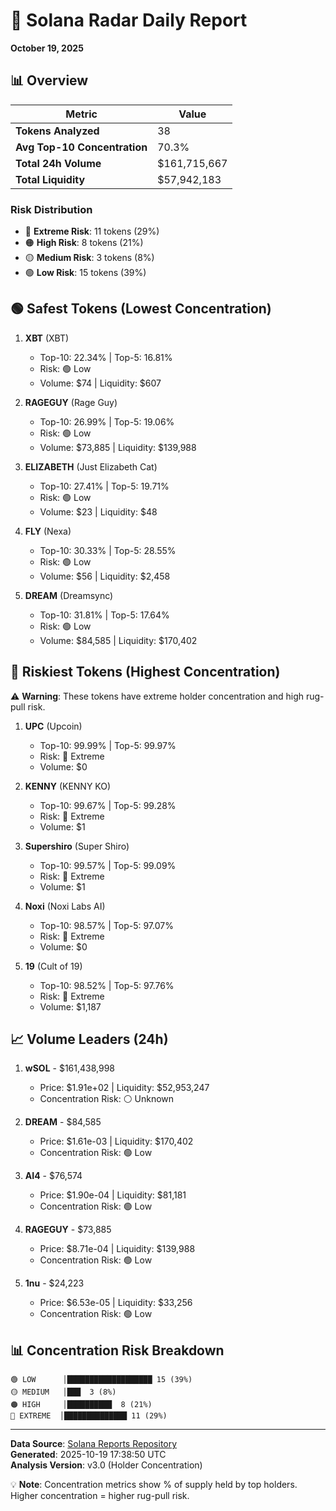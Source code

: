 # 🎯 Solana Radar Daily Report
**October 19, 2025**

## 📊 Overview

| Metric | Value |
|--------|-------|
| **Tokens Analyzed** | 38 |
| **Avg Top-10 Concentration** | 70.3% |
| **Total 24h Volume** | $161,715,667 |
| **Total Liquidity** | $57,942,183 |

### Risk Distribution
- 🔴 **Extreme Risk**: 11 tokens (29%)
- 🟠 **High Risk**: 8 tokens (21%)
- 🟡 **Medium Risk**: 3 tokens (8%)
- 🟢 **Low Risk**: 15 tokens (39%)

## 🟢 Safest Tokens (Lowest Concentration)

1. **XBT** (XBT)
   - Top-10: 22.34% | Top-5: 16.81%
   - Risk: 🟢 Low
   - Volume: $74 | Liquidity: $607

2. **RAGEGUY** (Rage Guy)
   - Top-10: 26.99% | Top-5: 19.06%
   - Risk: 🟢 Low
   - Volume: $73,885 | Liquidity: $139,988

3. **ELIZABETH** (Just Elizabeth Cat)
   - Top-10: 27.41% | Top-5: 19.71%
   - Risk: 🟢 Low
   - Volume: $23 | Liquidity: $48

4. **FLY** (Nexa)
   - Top-10: 30.33% | Top-5: 28.55%
   - Risk: 🟢 Low
   - Volume: $56 | Liquidity: $2,458

5. **DREAM** (Dreamsync)
   - Top-10: 31.81% | Top-5: 17.64%
   - Risk: 🟢 Low
   - Volume: $84,585 | Liquidity: $170,402

## 🔴 Riskiest Tokens (Highest Concentration)

⚠️ **Warning**: These tokens have extreme holder concentration and high rug-pull risk.

1. **UPC** (Upcoin)
   - Top-10: 99.99% | Top-5: 99.97%
   - Risk: 🔴 Extreme
   - Volume: $0

2. **KENNY** (KENNY KO)
   - Top-10: 99.67% | Top-5: 99.28%
   - Risk: 🔴 Extreme
   - Volume: $1

3. **Supershiro** (Super Shiro)
   - Top-10: 99.57% | Top-5: 99.09%
   - Risk: 🔴 Extreme
   - Volume: $1

4. **Noxi** (Noxi Labs AI)
   - Top-10: 98.57% | Top-5: 97.07%
   - Risk: 🔴 Extreme
   - Volume: $0

5. **19** (Cult of 19)
   - Top-10: 98.52% | Top-5: 97.76%
   - Risk: 🔴 Extreme
   - Volume: $1,187

## 📈 Volume Leaders (24h)

1. **wSOL** - $161,438,998
   - Price: $1.91e+02 | Liquidity: $52,953,247
   - Concentration Risk: ⚪ Unknown

2. **DREAM** - $84,585
   - Price: $1.61e-03 | Liquidity: $170,402
   - Concentration Risk: 🟢 Low

3. **AI4** - $76,574
   - Price: $1.90e-04 | Liquidity: $81,181
   - Concentration Risk: 🟢 Low

4. **RAGEGUY** - $73,885
   - Price: $8.71e-04 | Liquidity: $139,988
   - Concentration Risk: 🟢 Low

5. **1nu** - $24,223
   - Price: $6.53e-05 | Liquidity: $33,256
   - Concentration Risk: 🟢 Low

## 📊 Concentration Risk Breakdown

```
🟢 LOW      │███████████████████ 15 (39%)
🟡 MEDIUM   │███  3 (8%)
🟠 HIGH     │██████████  8 (21%)
🔴 EXTREME  │██████████████ 11 (29%)
```

---

**Data Source**: [Solana Reports Repository](https://github.com/stelios5791/sol-reports/)  
**Generated**: 2025-10-19 17:38:50 UTC  
**Analysis Version**: v3.0 (Holder Concentration)

💡 **Note**: Concentration metrics show % of supply held by top holders. Higher concentration = higher rug-pull risk.
